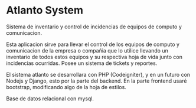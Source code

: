 Atlanto System
=======

Sistema de inventario y control de incidencias de equipos de computo y comunicacion.

Esta aplicacion sirve para llevar el control de los equipos de computo y comunicacion de la empresa o compañia que lo utilice
llevando un inventario de todos estos equipos y su respectiva hoja de vida junto con incidencias ocurridas. 
Posee un sistema de tickets y reportes.


El sistema atlanto se desarrollara con PHP (Codeigniter), y en un futuro con Nodejs y Django, esto por la parte del backend. 
En la parte frontend usaré bootstrap, modificando algo de la hoja de estilos.

Base de datos relacional con mysql.

